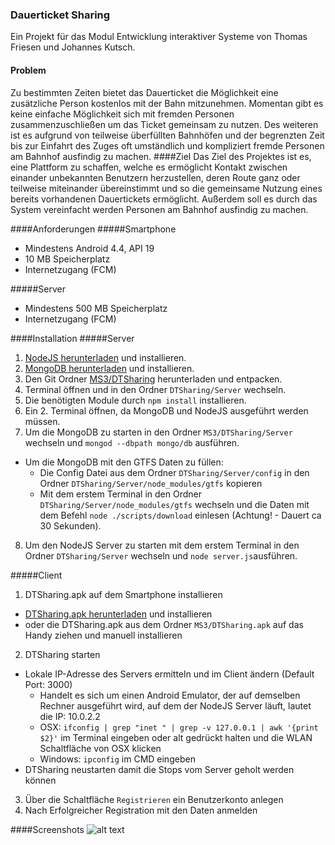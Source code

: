 ### Dauerticket Sharing
Ein Projekt für das Modul Entwicklung interaktiver Systeme von Thomas Friesen und Johannes Kutsch.
#### Problem
Zu bestimmten Zeiten bietet das Dauerticket die Möglichkeit eine zusätzliche Person
kostenlos mit der Bahn mitzunehmen. Momentan gibt es keine einfache Möglichkeit
sich mit fremden Personen zusammenzuschließen um das Ticket gemeinsam zu
nutzen. Des weiteren ist es aufgrund von teilweise überfüllten Bahnhöfen und der
begrenzten Zeit bis zur Einfahrt des Zuges oft umständlich und kompliziert fremde
Personen am Bahnhof ausfindig zu machen.
####Ziel
Das Ziel des Projektes ist es, eine Plattform zu schaffen, welche es ermöglicht Kontakt
zwischen einander unbekannten Benutzern herzustellen, deren Route ganz oder
teilweise miteinander übereinstimmt und so die gemeinsame Nutzung eines bereits
vorhandenen Dauertickets ermöglicht. Außerdem soll es durch das System
vereinfacht werden Personen am Bahnhof ausfindig zu machen.

####Anforderungen
#####Smartphone
* Mindestens Android 4.4, API 19
* 10 MB Speicherplatz
* Internetzugang (FCM)

#####Server
* Mindestens 500 MB Speicherplatz
* Internetzugang (FCM)

####Installation
#####Server
1. [NodeJS herunterladen](https://nodejs.org/en/download/) und installieren.
2. [MongoDB herunterladen](https://www.mongodb.org/downloads#production) und installieren.
3. Den Git Ordner [MS3/DTSharing](https://github.com/netrox91/EISSS16FriesenKutsch/tree/master/MS3/DTSharing) herunterladen und entpacken.
4. Terminal öffnen und in den Ordner ```DTSharing/Server``` wechseln.
5. Die benötigten Module durch ```npm install``` installieren.
6. Ein 2. Terminal öffnen, da MongoDB und NodeJS ausgeführt werden müssen.
7. Um die MongoDB zu starten in den Ordner ```MS3/DTSharing/Server``` wechseln und ```mongod --dbpath mongo/db``` ausführen.
 * Um die MongoDB mit den GTFS Daten zu füllen:
   * Die Config Datei aus dem Ordner ```DTSharing/Server/config``` in den Ordner ```DTSharing/Server/node_modules/gtfs``` kopieren
    * Mit dem erstem Terminal in den Ordner ```DTSharing/Server/node_modules/gtfs``` wechseln und die Daten mit dem Befehl ```node ./scripts/download``` einlesen (Achtung! - Dauert ca 30 Sekunden).
8. Um den NodeJS Server zu starten mit dem erstem Terminal in den Ordner ```DTSharing/Server``` wechseln und ```node server.js```ausführen.

#####Client
1. DTSharing.apk auf dem Smartphone installieren
 * [DTSharing.apk herunterladen](https://github.com/netrox91/EISSS16FriesenKutsch/raw/master/MS3/DTSharing.apk) und installieren
 * oder die DTSharing.apk aus dem Ordner ```MS3/DTSharing.apk``` auf das Handy ziehen und manuell installieren
2. DTSharing starten
 * Lokale IP-Adresse des Servers ermitteln und im Client ändern (Default Port: 3000) 
   * Handelt es sich um einen Android Emulator, der auf demselben Rechner ausgeführt wird, auf dem der NodeJS Server läuft, lautet die IP: 10.0.2.2
    * OSX: ```ifconfig | grep "inet " | grep -v 127.0.0.1 | awk '{print $2}'``` im Terminal eingeben oder alt gedrückt halten und die WLAN Schaltfläche von OSX klicken
    * Windows: ```ipconfig``` im CMD eingeben
 * DTSharing neustarten damit die Stops vom Server geholt werden können
3. Über die Schaltfläche ```Registrieren``` ein Benutzerkonto anlegen
4. Nach Erfolgreicher Registration mit den Daten anmelden

####Screenshots
![alt text](https://github.com/netrox91/EISSS16FriesenKutsch/blob/master/MS3/Screenshots/All_4x4.png "Screenshot")
